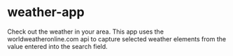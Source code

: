 # weather-app

Check out the weather in your area.  This app uses the worldweatheronline.com api to capture selected weather elements from the value entered into the search field.
